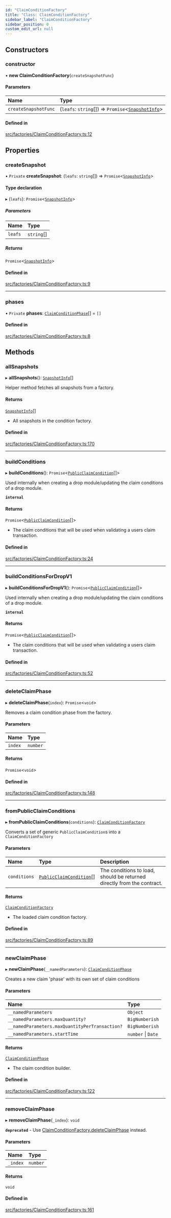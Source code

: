 ```yaml
---
id: "ClaimConditionFactory"
title: "Class: ClaimConditionFactory"
sidebar_label: "ClaimConditionFactory"
sidebar_position: 0
custom_edit_url: null
---
```


## Constructors

### constructor

• **new ClaimConditionFactory**(`createSnapshotFunc`)

#### Parameters

| Name                 | Type                                                                              |
| :------------------- | :-------------------------------------------------------------------------------- |
| `createSnapshotFunc` | (`leafs`: `string`[]) => `Promise`<[`SnapshotInfo`](../interfaces/SnapshotInfo)\> |

#### Defined in

[src/factories/ClaimConditionFactory.ts:12](https://github.com/PrasoonPratham/nftlabs-sdk-ts/blob/3077f6d/src/factories/ClaimConditionFactory.ts#L12)

## Properties

### createSnapshot

• `Private` **createSnapshot**: (`leafs`: `string`[]) => `Promise`<[`SnapshotInfo`](../interfaces/SnapshotInfo)\>

#### Type declaration

▸ (`leafs`): `Promise`<[`SnapshotInfo`](../interfaces/SnapshotInfo)\>

##### Parameters

| Name    | Type       |
| :------ | :--------- |
| `leafs` | `string`[] |

##### Returns

`Promise`<[`SnapshotInfo`](../interfaces/SnapshotInfo)\>

#### Defined in

[src/factories/ClaimConditionFactory.ts:9](https://github.com/PrasoonPratham/nftlabs-sdk-ts/blob/3077f6d/src/factories/ClaimConditionFactory.ts#L9)

---

### phases

• `Private` **phases**: [`ClaimConditionPhase`](ClaimConditionPhase)[] = `[]`

#### Defined in

[src/factories/ClaimConditionFactory.ts:8](https://github.com/PrasoonPratham/nftlabs-sdk-ts/blob/3077f6d/src/factories/ClaimConditionFactory.ts#L8)

## Methods

### allSnapshots

▸ **allSnapshots**(): [`SnapshotInfo`](../interfaces/SnapshotInfo)[]

Helper method fetches all snapshots from a factory.

#### Returns

[`SnapshotInfo`](../interfaces/SnapshotInfo)[]

- All snapshots in the condition factory.

#### Defined in

[src/factories/ClaimConditionFactory.ts:170](https://github.com/PrasoonPratham/nftlabs-sdk-ts/blob/3077f6d/src/factories/ClaimConditionFactory.ts#L170)

---

### buildConditions

▸ **buildConditions**(): `Promise`<[`PublicClaimCondition`](../interfaces/PublicClaimCondition)[]\>

Used internally when creating a drop module/updating
the claim conditions of a drop module.

**`internal`**

#### Returns

`Promise`<[`PublicClaimCondition`](../interfaces/PublicClaimCondition)[]\>

- The claim conditions that will be used when validating a users claim transaction.

#### Defined in

[src/factories/ClaimConditionFactory.ts:24](https://github.com/PrasoonPratham/nftlabs-sdk-ts/blob/3077f6d/src/factories/ClaimConditionFactory.ts#L24)

---

### buildConditionsForDropV1

▸ **buildConditionsForDropV1**(): `Promise`<[`PublicClaimCondition`](../interfaces/PublicClaimCondition)[]\>

Used internally when creating a drop module/updating
the claim conditions of a drop module.

**`internal`**

#### Returns

`Promise`<[`PublicClaimCondition`](../interfaces/PublicClaimCondition)[]\>

- The claim conditions that will be used when validating a users claim transaction.

#### Defined in

[src/factories/ClaimConditionFactory.ts:52](https://github.com/PrasoonPratham/nftlabs-sdk-ts/blob/3077f6d/src/factories/ClaimConditionFactory.ts#L52)

---

### deleteClaimPhase

▸ **deleteClaimPhase**(`index`): `Promise`<`void`\>

Removes a claim condition phase from the factory.

#### Parameters

| Name    | Type     |
| :------ | :------- |
| `index` | `number` |

#### Returns

`Promise`<`void`\>

#### Defined in

[src/factories/ClaimConditionFactory.ts:148](https://github.com/PrasoonPratham/nftlabs-sdk-ts/blob/3077f6d/src/factories/ClaimConditionFactory.ts#L148)

---

### fromPublicClaimConditions

▸ **fromPublicClaimConditions**(`conditions`): [`ClaimConditionFactory`](ClaimConditionFactory)

Converts a set of generic `PublicClaimCondition`s into a `ClaimConditionFactory`

#### Parameters

| Name         | Type                                                           | Description                                                            |
| :----------- | :------------------------------------------------------------- | :--------------------------------------------------------------------- |
| `conditions` | [`PublicClaimCondition`](../interfaces/PublicClaimCondition)[] | The conditions to load, should be returned directly from the contract. |

#### Returns

[`ClaimConditionFactory`](ClaimConditionFactory)

- The loaded claim condition factory.

#### Defined in

[src/factories/ClaimConditionFactory.ts:89](https://github.com/PrasoonPratham/nftlabs-sdk-ts/blob/3077f6d/src/factories/ClaimConditionFactory.ts#L89)

---

### newClaimPhase

▸ **newClaimPhase**(`__namedParameters`): [`ClaimConditionPhase`](ClaimConditionPhase)

Creates a new claim 'phase' with its own set of claim conditions

#### Parameters

| Name                                           | Type               |
| :--------------------------------------------- | :----------------- |
| `__namedParameters`                            | `Object`           |
| `__namedParameters.maxQuantity?`               | `BigNumberish`     |
| `__namedParameters.maxQuantityPerTransaction?` | `BigNumberish`     |
| `__namedParameters.startTime`                  | `number` \| `Date` |

#### Returns

[`ClaimConditionPhase`](ClaimConditionPhase)

- The claim condition builder.

#### Defined in

[src/factories/ClaimConditionFactory.ts:122](https://github.com/PrasoonPratham/nftlabs-sdk-ts/blob/3077f6d/src/factories/ClaimConditionFactory.ts#L122)

---

### removeClaimPhase

▸ **removeClaimPhase**(`_index`): `void`

**`deprecated`** - Use [ClaimConditionFactory.deleteClaimPhase](ClaimConditionFactory#deleteclaimphase) instead.

#### Parameters

| Name     | Type     |
| :------- | :------- |
| `_index` | `number` |

#### Returns

`void`

#### Defined in

[src/factories/ClaimConditionFactory.ts:161](https://github.com/PrasoonPratham/nftlabs-sdk-ts/blob/3077f6d/src/factories/ClaimConditionFactory.ts#L161)
